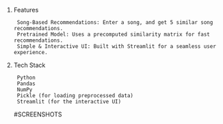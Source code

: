1. Features

        Song-Based Recommendations: Enter a song, and get 5 similar song recommendations.
        Pretrained Model: Uses a precomputed similarity matrix for fast recommendations.
        Simple & Interactive UI: Built with Streamlit for a seamless user experience.

2. Tech Stack

        Python
        Pandas
        NumPy
        Pickle (for loading preprocessed data)
        Streamlit (for the interactive UI)

   #SCREENSHOTS
   
